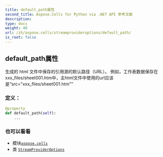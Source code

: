 ```yaml
---
title: default_path属性
second_title: Aspose.Cells for Python via .NET API 参考文献
description:
type: docs
weight: 40
url: /zh/aspose.cells/streamprovideroptions/default_path/
is_root: false
---
```

## default_path属性

生成的 html 文件中保存的引用源的默认路径（URL）。
例如，工作表数据保存在xxx_files/sheet001.htm中，主html文件中使用的url应该是“src="xxx_files/sheet001.htm"”
### 定义：
```python
@property
def default_path(self):
    ...
```

### 也可以看看
* 模块[`aspose.cells`](../../)
* 类 [`StreamProviderOptions`](/cells/python-net/zh/aspose.cells/streamprovideroptions)
